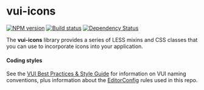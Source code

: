 # vui-icons
[![NPM version][npm-image]][npm-url]
[![Build status][ci-image]][ci-url]
[![Dependency Status][dependencies-image]][dependencies-url]

The **vui-icons** library provides a series of LESS mixins and CSS classes that you can use to incorporate icons into your application.

#### Coding styles
See the [VUI Best Practices & Style Guide](https://github.com/Brightspace/valence-ui-docs/wiki/Best-Practices-&-Style-Guide) for information on VUI naming conventions, plus information about the [EditorConfig](http://editorconfig.org) rules used in this repo.

[npm-url]: https://www.npmjs.org/package/vui-icons
[npm-image]: https://img.shields.io/npm/v/vui-icons.svg
[ci-url]: https://travis-ci.org/Brightspace/valence-ui-icons
[ci-image]: https://img.shields.io/travis-ci/Brightspace/valence-ui-icons.svg
[dependencies-url]: https://david-dm.org/brightspace/valence-ui-icons
[dependencies-image]: https://img.shields.io/david/Brightspace/valence-ui-icons.svg
